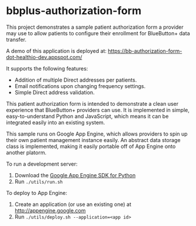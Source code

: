 bbplus-authorization-form
=========================

This project demonstrates a sample patient authorization form a provider
may use to allow patients to configure their enrollment for BlueButton+ data
transfer.

A demo of this application is deployed at:
  https://bb-authorization-form-dot-healthio-dev.appspot.com/

It supports the following features:
- Addition of multiple Direct addresses per patients.
- Email notifications upon changing frequency settings.
- Simple Direct address validation.

This patient authorization form is intended to demonstrate a clean user
experience that BlueButton+ providers can use. It is implemented in simple,
easy-to-understand Python and JavaScript, which means it can be integrated
easily into an existing system.

This sample runs on Google App Engine, which allows providers to spin up
their own patient management instance easily. An abstract data storage
class is implemented, making it easily portable off of App Engine onto
another platorm.

To run a development server:

1. Download the [Google App Engine SDK for Python](https://developers.google.com/appengine/downloads)
2. Run `./utils/run.sh`

To deploy to App Engine:

1. Create an application (or use an existing one) at http://appengine.google.com
2. Run `./utils/deploy.sh --application=<app id>`
